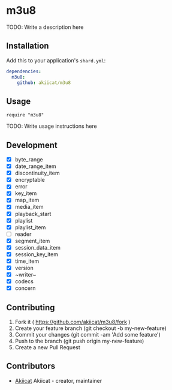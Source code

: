 # m3u8

TODO: Write a description here

## Installation

Add this to your application's `shard.yml`:

```yaml
dependencies:
  m3u8:
    github: akiicat/m3u8
```

## Usage

```crystal
require "m3u8"
```

TODO: Write usage instructions here

## Development

- [x] byte_range
- [x] date_range_item
- [x] discontinuity_item
- [x] encryptable
- [x] error
- [x] key_item
- [x] map_item
- [x] media_item
- [x] playback_start
- [x] playlist
- [x] playlist_item
- [ ] reader
- [x] segment_item
- [x] session_data_item
- [x] session_key_item
- [x] time_item
- [x] version
- [x] ~writer~
- [x] codecs
- [x] concern

## Contributing

1. Fork it ( https://github.com/akiicat/m3u8/fork )
2. Create your feature branch (git checkout -b my-new-feature)
3. Commit your changes (git commit -am 'Add some feature')
4. Push to the branch (git push origin my-new-feature)
5. Create a new Pull Request

## Contributors

- [Akiicat](https://github.com/akiicat) Akiicat - creator, maintainer
